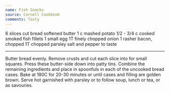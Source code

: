 ```yaml
---
name: Fish Snacks
source: Cornell Cookbook
comments: Tasty
---
```


6 slices cut bread
softened butter
1 c mashed potato
1/2 - 3/4 c cooked smoked fish fillets
1 small egg
1T finely chopped onion
1 rasher bacon, chopped
1T chopped parsley
salt and pepper to taste

---

Butter bread evenly.  Remove crusts and cut each slice into for small squares. Press these butter-side down into patty tins.  Combine the remaining ingredients and place in spoonfuls in each of the uncooked bread cases.  Bake at 180C for 20-30 minutes or until cases and filling are golden brown.  Serve hot garnished with parsley or to follow soup, lunch or tea, or as savouries.


